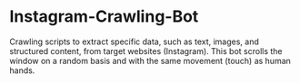 # Instagram-Crawling-Bot
Crawling scripts to extract specific data, such as text, images, and structured content, from target websites (Instagram). This bot scrolls the window on a random basis and with the same movement (touch) as human hands.
